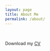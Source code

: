 ```yaml
---
layout: page
title: About Me
permalink: /about/
---
```

  
<br>
<br>
Download my <a href="" download="">CV</a><br>
<br>
